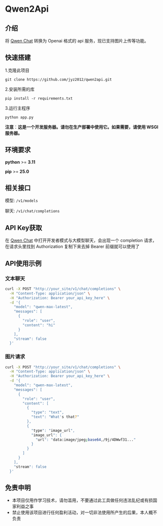 # Qwen2Api

## 介绍

将 [Qwen Chat](https://chat.qwen.ai) 转换为 Openai 格式的 api 服务，现已支持图片上传等功能。

## 快速搭建

1.克隆此项目

`git clone https://github.com/jyz2012/qwen2api.git`

2.安装所需的库

`pip install -r requirements.txt`

3.运行主程序

`python app.py`

**注意**：**这是一个开发服务器。请勿在生产部署中使用它。如果需要，请使用 WSGI 服务器。**

## 环境要求

**python** >= **3.11**

**pip** >= **25.0**

## 相关接口

模型:   `/v1/models`

聊天:   `/v1/chat/completions`

## API Key获取

在 [Qwen Chat](https://chat.qwen.ai) 中打开开发者模式与大模型聊天，会出现一个 completion 请求，在请求头里找到 Authorization 复制下来去掉 Bearer 前缀就可以使用了

## API使用示例

### 文本聊天

```bash
curl -X POST "http://your_site/v1/chat/completions" \
  -H "Content-Type: application/json" \
  -H "Authorization: Bearer your_api_key_here" \
  -d '{
    "model": "qwen-max-latest",
    "messages": [
      {
        "role": "user",
        "content": "hi"
      }
    ],
    "stream": false
  }'
```

### 图片请求

```bash
curl -X POST "http://your_site/v1/chat/completions" \
  -H "Content-Type: application/json" \
  -H "Authorization: Bearer your_api_key_here" \
  -d '{
    "model": "qwen-max-latest",
    "messages": [
      {
        "role": "user",
        "content": [
          {
            "type": "text",
            "text": "What's that?"
          },
          {
            "type": "image_url",
            "image_url": {
              "url": "data:image/jpeg;base64,/9j/4DWwf31..."
            }
          }
        ]
      }
    ],
    "stream": false
  }'
```

## 免责申明

+ 本项目仅用作学习技术，请勿滥用，不要通过此工具做任何违法乱纪或有损国家利益之事
+ 禁止使用该项目进行任何盈利活动，对一切非法使用所产生的后果，本人概不负责
